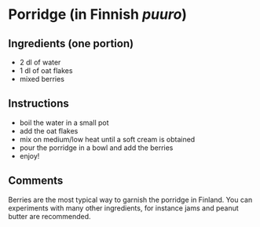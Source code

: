 # Porridge (in Finnish *puuro*)

## Ingredients (one portion)

- 2 dl of water
- 1 dl of oat flakes
- mixed berries


## Instructions

- boil the water in a small pot
- add the oat flakes
- mix on medium/low heat until a soft cream is obtained
- pour the porridge in a bowl and add the berries
- enjoy!

## Comments
Berries are the most typical way to garnish the porridge in Finland. You can experiments with many other ingredients, for instance jams and peanut butter are recommended.

